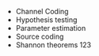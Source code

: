 - Channel Coding
- Hypothesis testing
- Parameter estimation
- Source coding 
- Shannon theorems 123